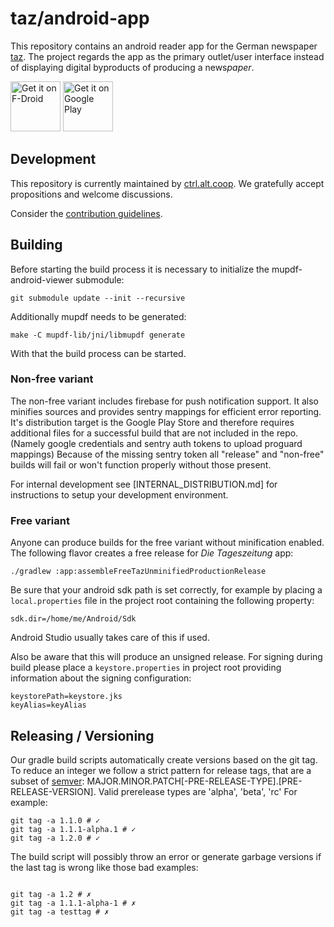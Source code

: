 # taz/android-app

This repository contains an android reader app for the German
newspaper [taz](https://taz.de/).
The project regards the app as the primary outlet/user interface instead of
displaying digital byproducts of producing a news*paper*.

[<img src="https://fdroid.gitlab.io/artwork/badge/get-it-on.png"
     alt="Get it on F-Droid"
     height="80">](https://f-droid.org/packages/de.taz.android.app.free/)
[<img src="https://play.google.com/intl/en_us/badges/images/generic/en-play-badge.png"
     alt="Get it on Google Play"
     height="80">](https://play.google.com/store/apps/details?id=de.taz.android.app)

## Development

This repository is currently maintained by [ctrl.alt.coop](https://ctrl.alt.coop).
We gratefully accept propositions and welcome discussions.

Consider the [contribution guidelines](./CONTRIBUTING.md).

## Building

Before starting the build process it is necessary to initialize the mupdf-android-viewer submodule:
```
git submodule update --init --recursive
```
Additionally mupdf needs to be generated:
```
make -C mupdf-lib/jni/libmupdf generate
```
With that the build process can be started.

### Non-free variant

The non-free variant includes firebase for push notification support. It also minifies sources and provides sentry mappings for
efficient error reporting. It's distribution target is the Google Play Store and therefore requires additional files for a successful build
that are not included in the repo. (Namely google credentials and sentry auth tokens to upload proguard mappings)
Because of the missing sentry token all "release" and "non-free" builds will fail or won't function properly without those present.

For internal development see [INTERNAL_DISTRIBUTION.md] for instructions to setup your development environment.

### Free variant

Anyone can produce builds for the free variant without minification enabled.
The following flavor creates a free release for *Die Tageszeitung* app:

```
./gradlew :app:assembleFreeTazUnminifiedProductionRelease
```

Be sure that your android sdk path is set correctly, for example by placing a `local.properties` file in the project root containing the following property:
```
sdk.dir=/home/me/Android/Sdk
```
Android Studio usually takes care of this if used.

Also be aware that this will produce an unsigned release. For signing during build please place a `keystore.properties` in project root providing information about the signing configuration:
```
keystorePath=keystore.jks
keyAlias=keyAlias
```

## Releasing / Versioning

Our gradle build scripts automatically create versions based on the git tag. To reduce an integer we follow a strict pattern for release tags, that are a subset of [semver](https://semver.org/lang/de/):
MAJOR.MINOR.PATCH[-PRE-RELEASE-TYPE].[PRE-RELEASE-VERSION]. Valid prerelease types are 'alpha', 'beta', 'rc'
For example:

```
git tag -a 1.1.0 # ✓
git tag -a 1.1.1-alpha.1 # ✓
git tag -a 1.2.0 # ✓
```

The build script will possibly throw an error or generate garbage versions if the last tag is wrong like those bad examples:

```

git tag -a 1.2 # ✗
git tag -a 1.1.1-alpha-1 # ✗
git tag -a testtag # ✗
```
